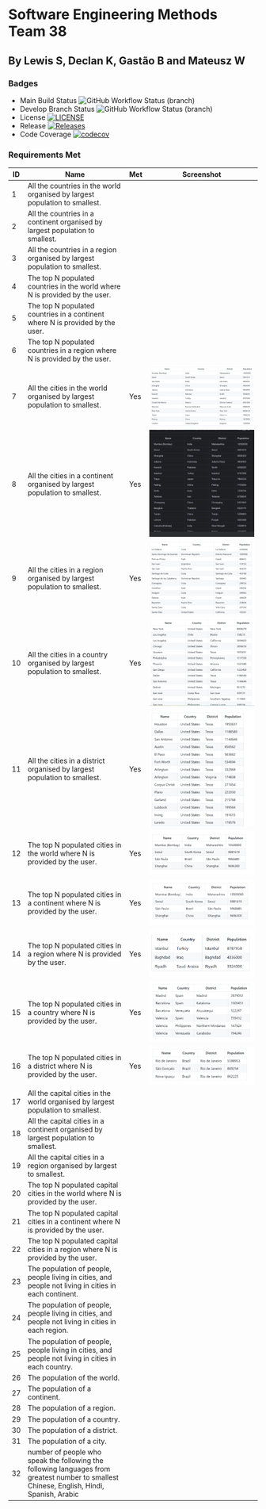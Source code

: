 # Software Engineering Methods Team 38
## By Lewis S, Declan K, Gastão B and Mateusz W

### Badges
* Main Build Status ![GitHub Workflow Status (branch)](https://img.shields.io/github/actions/workflow/status/LewSco/sem38/.github/workflows/main.yml?branch=main)
* Develop Branch Status ![GitHub Workflow Status (branch)](https://img.shields.io/github/actions/workflow/status/LewSco/sem38/.github/workflows/main.yml?branch=develop)
* License [![LICENSE](https://img.shields.io/github/license/LewSco/sem38?style=flat-square)](https://github.com/LewSco/sem38/blob/main/LICENSE)
* Release [![Releases](https://img.shields.io/github/release/LewSco/sem38/all.svg?style=flat-square)](https://github.com/LewSco/sem38/releases)
* Code Coverage [![codecov](https://codecov.io/gh/LewSco/sem38/graph/badge.svg?token=6XO6KDXXZ2)](https://codecov.io/gh/LewSco/sem38)

### Requirements Met

| ID | Name                                                                                                                                       | Met  | Screenshot               |
|----|--------------------------------------------------------------------------------------------------------------------------------------------|------|--------------------------|
| 1  | All the countries in the world organised by largest population to smallest.                                                                |      |                          |
| 2  | All the countries in a continent organised by largest population to smallest.                                                              |      |                          |
| 3  | All the countries in a region organised by largest population to smallest.                                                                 |      |                          |
| 4  | The top N populated countries in the world where N is provided by the user.                                                                |      |                          |
| 5  | The top N populated countries in a continent where N is provided by the user.                                                              |      |                          |
| 6  | The top N populated countries in a region where N is provided by the user.                                                                 |      |                          |
| 7  | All the cities in the world organised by largest population to smallest.                                                                   | Yes  | ![img_3.png](img_3.png)  |
| 8  | All the cities in a continent organised by largest population to smallest.                                                                 | Yes  | ![img.png](img.png)      |
| 9  | All the cities in a region organised by largest population to smallest.                                                                    | Yes  | ![img_1.png](img_1.png)  |
| 10 | All the cities in a country organised by largest population to smallest.                                                                   | Yes  | ![img_2.png](img_2.png)  |
| 11 | All the cities in a district organised by largest population to smallest.                                                                  | Yes  | ![img_4.png](img_4.png)  |
| 12 | The top N populated cities in the world where N is provided by the user.                                                                   | Yes  | ![img_5.png](img_5.png)  |
| 13 | The top N populated cities in a continent where N is provided by the user.                                                                 | Yes  | ![img_9.png](img_9.png)  |
| 14 | The top N populated cities in a region where N is provided by the user.                                                                    | Yes  | ![img_6.png](img_6.png)  |
| 15 | The top N populated cities in a country where N is provided by the user.                                                                   | Yes  | ![img_7.png](img_7.png)  |
| 16 | The top N populated cities in a district where N is provided by the user.                                                                  | Yes  | ![img_8.png](img_8.png)  |
| 17 | All the capital cities in the world organised by largest population to smallest.                                                           |      |                          |
| 18 | All the capital cities in a continent organised by largest population to smallest.                                                         |      |                          |
| 19 | All the capital cities in a region organised by largest to smallest.                                                                       |      |                          |
| 20 | The top N populated capital cities in the world where N is provided by the user.                                                           |      |                          |
| 21 | The top N populated capital cities in a continent where N is provided by the user.                                                         |      |                          |
| 22 | The top N populated capital cities in a region where N is provided by the user.                                                            |      |                          |
| 23 | The population of people, people living in cities, and people not living in cities in each continent.                                      |      |                          |
| 24 | The population of people, people living in cities, and people not living in cities in each region.                                         |      |                          |
| 25 | The population of people, people living in cities, and people not living in cities in each country.                                        |      |                          |
| 26 | The population of the world.                                                                                                               |      |                          |
| 27 | The population of a continent.                                                                                                             |      |                          |
| 28 | The population of a region.                                                                                                                |      |                          |
| 29 | The population of a country.                                                                                                               |      |                          |
| 30 | The population of a district.                                                                                                              |      |                          |
| 31 | The population of a city.                                                                                                                  |      |                          |
| 32 | number of people who speak the following the following languages from greatest number to smallest Chinese, English, Hindi, Spanish, Arabic |      |                          |